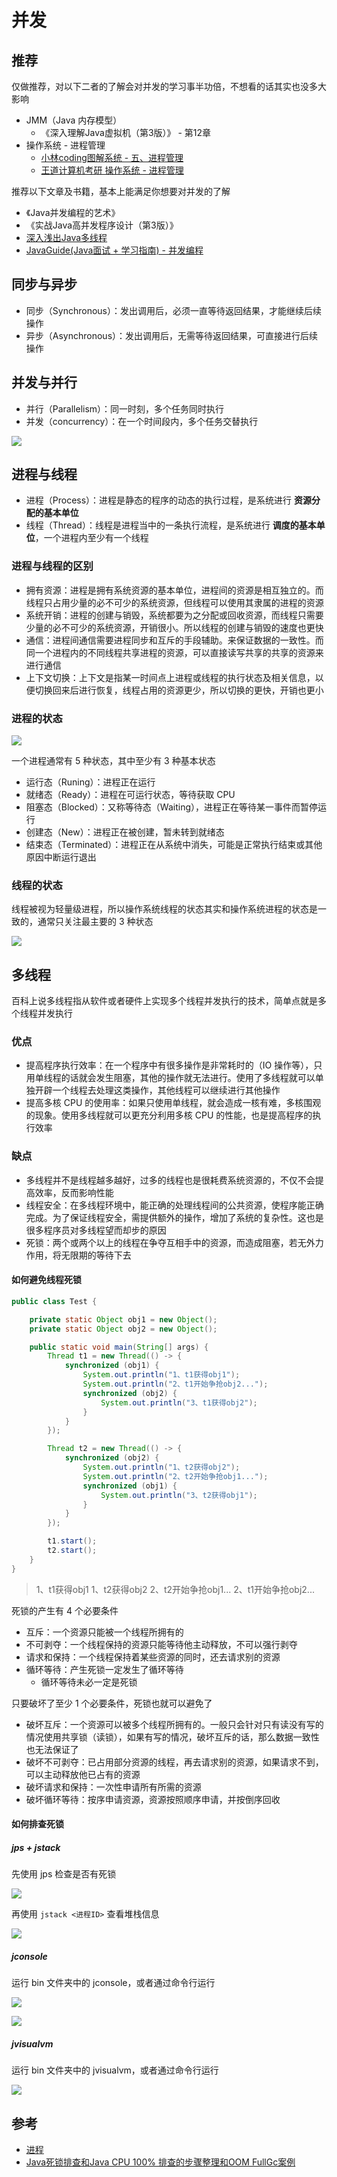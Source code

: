 # 并发

## 推荐

仅做推荐，对以下二者的了解会对并发的学习事半功倍，不想看的话其实也没多大影响

- JMM（Java 内存模型）
  - 《深入理解Java虚拟机（第3版）》 - 第12章
- 操作系统 - 进程管理
  - [小林coding图解系统 - 五、进程管理](https://xiaolincoding.com/os/4_process/process_base.html)
  - [王道计算机考研 操作系统 - 进程管理](https://www.bilibili.com/video/BV1YE411D7nH?p=12&vd_source=fe3b57380ec8b2295c6f21c0d4ffb4d8)

推荐以下文章及书籍，基本上能满足你想要对并发的了解

- 《Java并发编程的艺术》
- 《实战Java高并发程序设计（第3版）》
- [深入浅出Java多线程](http://concurrent.redspider.group/)
- [JavaGuide(Java面试 + 学习指南) - 并发编程](https://javaguide.cn/java/concurrent/java-concurrent-questions-01.html)

## 同步与异步

- 同步（Synchronous）：发出调用后，必须一直等待返回结果，才能继续后续操作
- 异步（Asynchronous）：发出调用后，无需等待返回结果，可直接进行后续操作

## 并发与并行

- 并行（Parallelism）：同一时刻，多个任务同时执行
- 并发（concurrency）：在一个时间段内，多个任务交替执行

![](./md.assets/para_con.png)

## 进程与线程

- 进程（Process）：进程是静态的程序的动态的执行过程，是系统进行 **资源分配的基本单位**
- 线程（Thread）：线程是进程当中的一条执行流程，是系统进行 **调度的基本单位**，一个进程内至少有一个线程

### 进程与线程的区别

- 拥有资源：进程是拥有系统资源的基本单位，进程间的资源是相互独立的。而线程只占用少量的必不可少的系统资源，但线程可以使用其隶属的进程的资源
- 系统开销：进程的创建与销毁，系统都要为之分配或回收资源，而线程只需要少量的必不可少的系统资源，开销很小。所以线程的创建与销毁的速度也更快
- 通信：进程间通信需要进程同步和互斥的手段辅助。来保证数据的一致性。而同一个进程内的不同线程共享进程的资源，可以直接读写共享的共享的资源来进行通信
- 上下文切换：上下文是指某一时间点上进程或线程的执行状态及相关信息，以便切换回来后进行恢复，线程占用的资源更少，所以切换的更快，开销也更小

### 进程的状态

![](./md.assets/process_status.png)

一个进程通常有 5 种状态，其中至少有 3 种基本状态

- 运行态（Runing）：进程正在运行
- 就绪态（Ready）：进程在可运行状态，等待获取 CPU
- 阻塞态（Blocked）：又称等待态（Waiting），进程正在等待某一事件而暂停运行
- 创建态（New）：进程正在被创建，暂未转到就绪态
- 结束态（Terminated）：进程正在从系统中消失，可能是正常执行结束或其他原因中断运行退出

### 线程的状态

线程被视为轻量级进程，所以操作系统线程的状态其实和操作系统进程的状态是一致的，通常只关注最主要的 3 种状态

![](./md.assets/basic_status.png)

## 多线程

百科上说多线程指从软件或者硬件上实现多个线程并发执行的技术，简单点就是多个线程并发执行

### 优点

- 提高程序执行效率：在一个程序中有很多操作是非常耗时的（IO 操作等），只用单线程的话就会发生阻塞，其他的操作就无法进行。使用了多线程就可以单独开辟一个线程去处理这类操作，其他线程可以继续进行其他操作
- 提高多核 CPU 的使用率：如果只使用单线程，就会造成一核有难，多核围观的现象。使用多线程就可以更充分利用多核 CPU 的性能，也是提高程序的执行效率

### 缺点

- 多线程并不是线程越多越好，过多的线程也是很耗费系统资源的，不仅不会提高效率，反而影响性能
- 线程安全：在多线程环境中，能正确的处理线程间的公共资源，使程序能正确完成。为了保证线程安全，需提供额外的操作，增加了系统的复杂性。这也是很多程序员对多线程望而却步的原因
- 死锁：两个或两个以上的线程在争夺互相手中的资源，而造成阻塞，若无外力作用，将无限期的等待下去

#### 如何避免线程死锁

```java
public class Test {

    private static Object obj1 = new Object();
    private static Object obj2 = new Object();

    public static void main(String[] args) {
        Thread t1 = new Thread(() -> {
            synchronized (obj1) {
                System.out.println("1、t1获得obj1");
                System.out.println("2、t1开始争抢obj2...");
                synchronized (obj2) {
                    System.out.println("3、t1获得obj2");
                }
            }
        });

        Thread t2 = new Thread(() -> {
            synchronized (obj2) {
                System.out.println("1、t2获得obj2");
                System.out.println("2、t2开始争抢obj1...");
                synchronized (obj1) {
                    System.out.println("3、t2获得obj1");
                }
            }
        });

        t1.start();
        t2.start();
    }
}
```

> 1、t1获得obj1
> 1、t2获得obj2
> 2、t2开始争抢obj1...
> 2、t1开始争抢obj2...

死锁的产生有 4 个必要条件

- 互斥：一个资源只能被一个线程所拥有的
- 不可剥夺：一个线程保持的资源只能等待他主动释放，不可以强行剥夺
- 请求和保持：一个线程保持着某些资源的同时，还去请求别的资源
- 循环等待：产生死锁一定发生了循环等待
  - 循环等待未必一定是死锁

只要破坏了至少 1 个必要条件，死锁也就可以避免了

- 破坏互斥：一个资源可以被多个线程所拥有的。一般只会针对只有读没有写的情况使用共享锁（读锁），如果有写的情况，破坏互斥的话，那么数据一致性也无法保证了
- 破坏不可剥夺：已占用部分资源的线程，再去请求别的资源，如果请求不到，可以主动释放他已占有的资源
- 破坏请求和保持：一次性申请所有所需的资源
- 破坏循环等待：按序申请资源，资源按照顺序申请，并按倒序回收

#### 如何排查死锁

##### jps + jstack

先使用 jps 检查是否有死锁

![](./md.assets/jps.png)

再使用 `jstack <进程ID>` 查看堆栈信息

![](./md.assets/jstack.png)

##### jconsole

运行 bin 文件夹中的 jconsole，或者通过命令行运行

![](./md.assets/jconsole_before.png)

![](./md.assets/jconsole_after.png)

##### jvisualvm

运行 bin 文件夹中的 jvisualvm，或者通过命令行运行

![](./md.assets/jvisualvm.png)

## 参考

- [进程](https://zh.wikipedia.org/wiki/%E8%A1%8C%E7%A8%8B)
- [Java死锁排查和Java CPU 100% 排查的步骤整理和OOM FullGc案例](https://blog.csdn.net/u010648555/article/details/80721815)
